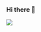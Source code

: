 ### Hi there 👋

![](https://leetcard.jacoblin.cool/pepperonii?theme=catppuccinMocha&font=Rubik&border=1&radius=8&height=200&width=500)
<!--
- 🔭 I’m currently working on ...
- 🌱 I’m currently learning ...
- 👯 I’m looking to collaborate on ...
- 🤔 I’m looking for help with ...
- 💬 Ask me about ...
- 📫 How to reach me: ...
- 😄 Pronouns: ...
- ⚡ Fun fact: ...
-->
